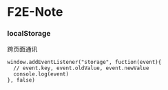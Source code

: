 # F2E-Note

### localStorage

跨页面通讯
```
window.addEventListener("storage", fuction(event){
  // event.key, event.oldValue, event.newValue
  console.log(event)
}, false)
```
